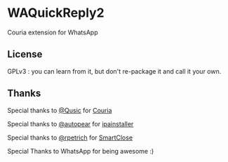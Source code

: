 # WAQuickReply2
Couria extension for WhatsApp


## License 

GPLv3 : you can learn from it, but don't re-package it and call it your own.

## Thanks

Special thanks to [@Qusic](https://github.com/Qusic) for [Couria](https://github.com/Qusic/Couria)

Special thanks to [@autopear](https://github.com/autopear) for [ipainstaller](https://github.com/autopear/ipainstaller)

Special thanks to [@rpetrich](https://github.com/rpetrich) for [SmartClose](https://github.com/rpetrich/smartclose)

Special Thanks to WhatsApp for being awesome :)
